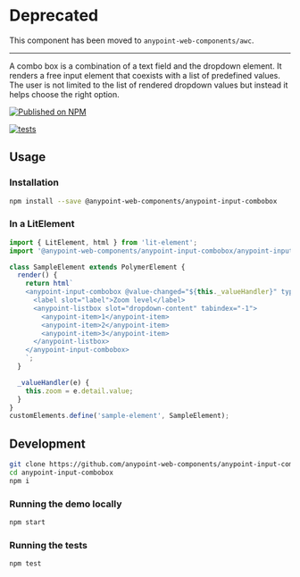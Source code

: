 # Deprecated

This component has been moved to `anypoint-web-components/awc`.

-----

A combo box is a combination of a text field and the dropdown element. It renders a free input element that coexists with a list of predefined values.
The user is not limited to the list of rendered dropdown values but instead it helps choose the right option.

[![Published on NPM](https://img.shields.io/npm/v/@anypoint-web-components/anypoint-input-combobox.svg)](https://www.npmjs.com/package/@anypoint-web-components/anypoint-input-combobox)

[![tests](https://github.com/anypoint-web-components/anypoint-input-combobox/actions/workflows/tests.yml/badge.svg)](https://github.com/anypoint-web-components/anypoint-input-combobox/actions/workflows/tests.yml)

## Usage

### Installation

```sh
npm install --save @anypoint-web-components/anypoint-input-combobox
```

### In a LitElement

```js
import { LitElement, html } from 'lit-element';
import '@anypoint-web-components/anypoint-input-combobox/anypoint-input-combobox.js';

class SampleElement extends PolymerElement {
  render() {
    return html`
    <anypoint-input-combobox @value-changed="${this._valueHandler}" type="number" .value="{this.zoom}">
      <label slot="label">Zoom level</label>
      <anypoint-listbox slot="dropdown-content" tabindex="-1">
        <anypoint-item>1</anypoint-item>
        <anypoint-item>2</anypoint-item>
        <anypoint-item>3</anypoint-item>
      </anypoint-listbox>
    </anypoint-input-combobox>
    `;
  }

  _valueHandler(e) {
    this.zoom = e.detail.value;
  }
}
customElements.define('sample-element', SampleElement);
```

## Development

```sh
git clone https://github.com/anypoint-web-components/anypoint-input-combobox
cd anypoint-input-combobox
npm i
```

### Running the demo locally

```sh
npm start
```

### Running the tests

```sh
npm test
```
